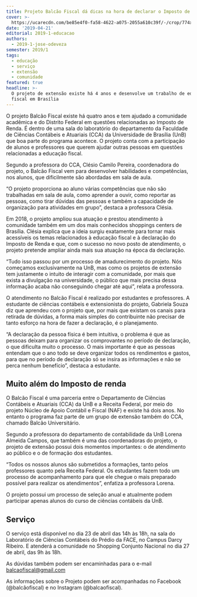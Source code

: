 ```yaml
---
title: Projeto Balcão Fiscal dá dicas na hora de declarar o Imposto de Renda
cover: >-
  https://ucarecdn.com/be85e4f0-fa58-4622-a075-2055a610c39f/-/crop/774x553/0,341/-/preview/
date: '2019-04-21'
editorial: 2019-1-educacao
authors:
  - 2019-1-jose-odeveza
semester: 2019/1
tags:
  - educação
  - serviço
  - extensão
  - comunidade
featured: true
headline: >-
  O projeto de extensão existe há 4 anos e desenvolve um trabalho de educação
  fiscal em Brasília
---
```

O projeto Balcão Fiscal existe há quatro anos e tem ajudado a comunidade acadêmica e do Distrito Federal em questões relacionadas ao Imposto de Renda. É dentro de uma sala do laboratório do departamento da Faculdade de Ciências Contábeis e Atuariais (CCA) da Universidade de Brasília (UnB) que boa parte do programa acontece. O projeto conta com a participação de alunos e professores que querem ajudar outras pessoas em questões relacionadas a educação fiscal.

Segundo a professora do CCA, Clésio Camilo Pereira, coordenadora do projeto, o Balcão Fiscal vem para desenvolver habilidades e competências, nos alunos, que dificilmente são abordadas em sala de aula.

“O projeto proporciona ao aluno várias competências que não são trabalhadas em sala de aula, como aprender a ouvir, como reportar as pessoas, como tirar dúvidas das pessoas e também a capacidade de organização para atividades em grupo”, destaca a professora Clésia.  

Em 2018, o projeto ampliou sua atuação e prestou atendimento à comunidade também em um dos mais conhecidos shoppings centers de Brasília. Clésia explica que a ideia surgiu exatamente para tornar mais acessíveis os temas relacionados à educação fiscal e à declaração do Imposto de Renda e que, com o sucesso no novo posto de atendimento, o projeto pretende ampliar ainda mais sua atuação na época da declaração.

“Tudo isso passou por um processo de amadurecimento do projeto. Nós começamos exclusivamente na UnB, mas como os projetos de extensão tem justamente o intuito de interagir com a comunidade, por mais que exista a divulgação na universidade, o público que mais precisa dessa informação acaba não conseguindo chegar até aqui”, relata a professora.  

O atendimento no Balcão Fiscal é realizado por estudantes e professores. A estudante de ciências contábeis e extensionista do projeto, Gabriela Souza diz que aprendeu com o projeto que, por mais que existam os canais para retirada de dúvidas, a forma mais simples do contribuinte não precisar de tanto esforço na hora de fazer a declaração, é o planejamento.

“A declaração da pessoa física é bem intuitiva, o problema é que as pessoas deixam para organizar os comprovantes no período de declaração, o que dificulta muito o processo. O mais importante é que as pessoas entendam que o ano todo se deve organizar todos os rendimentos e gastos, para que no período de declaração só se insira as informações e não se perca nenhum benefício”, destaca a estudante. 

## Muito além do Imposto de renda

O Balcão Fiscal é uma parceria entre o Departamento de Ciências Contábeis e Atuariais (CCA) da UnB e a Receita Federal, por meio do projeto Núcleo de Apoio Contábil e Fiscal (NAF) e existe há dois anos. No entanto o programa faz parte de um grupo de extensão também do CCA, chamado Balcão Universitário. 

Segundo a  professora do departamento de contabilidade da UnB Lorena Almeida Campos, que também é uma das coordenadoras do projeto, o projeto de extensão possui dois momentos importantes: o de atendimento ao público e o de formação dos estudantes. 

“Todos os nossos alunos são submetidos a formações, tanto pelos professores quanto pela Receita Federal. Os estudantes fazem todo um processo de acompanhamento para que ele chegue o mais preparado possível para realizar os atendimentos”, enfatiza a professora Lorena. 

O projeto possui um processo de seleção anual e atualmente podem participar apenas alunos do curso de ciências contábeis da UnB. 

## Serviço

O serviço está disponível no dia  23 de abril das 14h às 18h, na sala do Laboratório de Ciências Contábeis do Prédio da FACE, no Campus Darcy Ribeiro. E atenderá a comunidade no Shopping Conjunto Nacional no dia 27 de abril, das 9h às 18h.

As dúvidas também podem ser encaminhadas para o  e-mail balcaofiscal@gmail.com

As informações sobre o Projeto podem ser acompanhadas no Facebook (@balcãofiscal) e no Instagram (@balcaofiscal).

